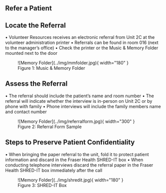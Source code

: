 # 

## Refer a Patient


## Locate the Referral
•	Volunteer Resources receives an electronic referral from Unit 2C at the volunteer administration printer
•	Referrals can be found in room 016 (next to the manager’s office)
•	Check the printer or the Music & Memory Folder mounted next to the door

<figure markdown>
    ![Memory Folder](../img/mmfolder.jpg){ width="180" }
    <figcaption>Figure 1: Music & Memory Folder</figcaption>
</figure>

## Assess the Referral

•	The referral should include the patient’s name and room number
•	The referral will indicate whether the interview is in-person on Unit 2C or by phone with family
•	Phone interviews will include the family members name and contact number

<figure markdown>
    ![Memory Folder](../img/referralform.jpg){ width="300" }
    <figcaption>Figure 2: Referral Form Sample</figcaption>
</figure>

## Steps to Preserve Patient Confidentiality

•	When bringing the paper referral to the unit, fold it to protect patient information and discard in the Fraser Health SHRED-IT box
•	When conducting telephone interviews discard the referral paper in the Fraser Health SHRED-IT box immediately after the call

<figure markdown>
    ![Memory Folder](../img/shredit.jpg){ width="180" }
    <figcaption>Figure 3: SHRED-IT Box</figcaption>
</figure>